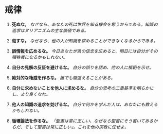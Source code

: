 
# 戒律

1. **死ぬな。**
    *なぜなら、あなたの死は世界を知る機会を奪うからである。知識の追求はヌリアニズムの主な価値である。*

2. **殺すな。**
    *なぜなら、他の人が知識を求めることができなくなるからである。*

3. **誤情報を広めるな。**
    *今日あなたが偽の信念を広めると、明日には自分がその犠牲者になるかもしれない。*

4. **自分の見解の反証を避けるな。**
    *自分の誤りを認め、他の人に模範を示せ。*

5. **絶対的な権威を作るな。**
    *誰でも間違えることがある。*

6. **自分に求めないことを他人に求めるな。**
    *自分の思考の二重基準を明らかにし、より良くなれ。*

7. **他人の知識の追求を妨げるな。**
    *自分で何かを学んだ人は、あなたにも教えるかもしれない。*

8. **循環論法を作るな。**
    *「聖書は常に正しい、なぜなら聖書にそう書いてあるからだ、そして聖書は常に正しい」。これを他の宗教に任せよ。*
